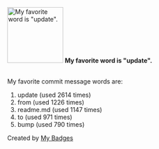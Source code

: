 <img src="https://my-badges.github.io/my-badges/favorite-word.png" alt="My favorite word is &quot;update&quot;." title="My favorite word is &quot;update&quot;." width="128">
<strong>My favorite word is &quot;update&quot;.</strong>
<br><br>

My favorite commit message words are:

1. update (used 2614 times)
2. from (used 1226 times)
3. readme.md (used 1147 times)
4. to (used 971 times)
5. bump (used 790 times)


Created by <a href="https://github.com/my-badges/my-badges">My Badges</a>